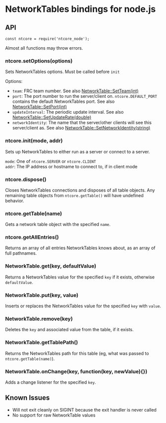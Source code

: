 # NetworkTables bindings for node.js #

## API ##

    const ntcore = require('ntcore_node');

Almost all functions may throw errors.

### ntcore.setOptions(options) ###

Sets NetworkTables options. Must be called before `init`

Options:

- `team`: FRC team number. See also [NetworkTable::SetTeam(int)](http://first.wpi.edu/FRC/roborio/release/docs/cpp/classNetworkTable.html#a6764afd9f8244eb1770388f18422a4c2)
- `port`: The port number to run the server/client on. `ntcore.DEFAULT_PORT` contains the default NetworkTables port. See also [NetworkTable::SetPort(int)](http://first.wpi.edu/FRC/roborio/release/docs/cpp/classNetworkTable.html#a54f86e145927aa8416b69cd9f399ebb2)
- `updateInterval`: The periodic update interval. See also [NetworkTable::SetUpdateRate(double)](http://first.wpi.edu/FRC/roborio/release/docs/cpp/classNetworkTable.html#a9dc7b49c7c9d76b0ae80d9c6887c25ce)
- `networkIdentity`: The name that the server/other clients will see this server/client as. See also [NetworkTable::SetNetworkIdentity(string)](http://first.wpi.edu/FRC/roborio/release/docs/cpp/classNetworkTable.html#a4ee6bb1680800204fb3078951928edae)

### ntcore.init(mode, addr) ###

Sets up NetworkTables to either run as a server or connect to a server.

`mode`: One of `ntcore.SERVER` or `ntcore.CLIENT`  
`addr`: The IP address or hostname to connect to, if in client mode

### ntcore.dispose() ###

Closes NetworkTables connections and disposes of all table objects. Any remaining table objects from `ntcore.getTable()` will have undefined behavior.

### ntcore.getTable(name) ###

Gets a network table object with the specified `name`.

### ntcore.getAllEntries() ###

Returns an array of all entries NetworkTables knows about, as an array of full pathnames.

### NetworkTable.get(key, defaultValue) ###

Returns a NetworkTables value for the specified `key` if it exists, otherwise `defaultValue`.

### NetworkTable.put(key, value) ###

Inserts or replaces the NetworkTables value for the specified `key` with `value`.

### NetworkTable.remove(key) ###

Deletes the `key` and associated value from the table, if it exists.

### NetworkTable.getTablePath() ###

Returns the NetworkTables path for this table (eg, what was passed to `ntcore.getTable(name)`).

### NetworkTable.onChange(key, function(key, newValue){}) ###

Adds a change listener for the specified `key`.

## Known Issues ##

- Will not exit cleanly on SIGINT because the exit handler is never called
- No support for raw NetworkTable values